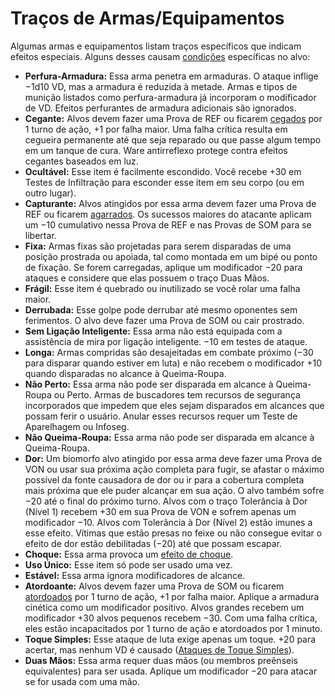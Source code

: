 # Traços de Armas/Equipamentos

Algumas armas e equipamentos listam traços específicos que indicam efeitos especiais. Alguns desses causam [condições](21-other-action-factors.md#conditions) específicas no alvo:

<!--sort-->

- **Perfura-Armadura:** Essa arma penetra em armaduras. O ataque inflige −1d10&nbsp;VD, mas a armadura é reduzida à metade. Armas e tipos de munição listados como perfura-armadura já incorporam o modificador de VD. Efeitos perfurantes de armadura adicionais são ignorados.
- **Cegante:** Alvos devem fazer uma Prova de REF ou ficarem [cegados](21-other-action-factors.md#conditions) por 1 turno de ação, +1 por falha maior. Uma falha crítica resulta em cegueira permanente até que seja reparado ou que passe algum tempo em um tanque de cura. Ware antirreflexo protege contra efeitos cegantes baseados em luz.
- **Ocultável:** Esse item é facilmente escondido. Você recebe +30 em Testes de Infiltração para esconder esse item em seu corpo (ou em outro lugar).
- **Capturante:** Alvos atingidos por essa arma devem fazer uma Prova de REF ou ficarem [agarrados](02-melee-combat.md#grappling). Os sucessos maiores do atacante aplicam um −10 cumulativo nessa Prova de REF e nas Provas de SOM para se libertar.
- **Fixa:** Armas fixas são projetadas para serem disparadas de uma posição prostrada ou apoiada, tal como montada em um bipé ou ponto de fixação. Se forem carregadas, aplique um modificador −20 para ataques e considere que elas possuem o traço Duas Mãos.
- **Frágil:** Esse item é quebrado ou inutilizado se você rolar uma falha maior.
- **Derrubada:** Esse golpe pode derrubar até mesmo oponentes sem ferimentos. O alvo deve fazer uma Prova de SOM ou cair prostrado.
- **Sem Ligação Inteligente:** Essa arma não está equipada com a assistência de mira por ligação inteligente. −10 em testes de ataque.
- **Longa:** Armas compridas são desajeitadas em combate próximo (−30 para disparar quando estiver em luta) e não recebem o modificador +10 quando disparadas no alcance à Queima-Roupa.
- **Não Perto:** Essa arma não pode ser disparada em alcance à Queima-Roupa ou Perto. Armas de buscadores tem recursos de segurança incorporados que impedem que eles sejam disparados em alcances que possam ferir o usuário. Anular esses recursos requer um Teste de Aparelhagem ou Infoseg.
- **Não Queima-Roupa:** Essa arma não pode ser disparada em alcance à Queima-Roupa.
- **Dor:** Um biomorfo alvo atingido por essa arma deve fazer uma Prova de VON ou usar sua próxima ação completa para fugir, se afastar o máximo possível da fonte causadora de dor ou ir para a cobertura completa mais próxima que ele puder alcançar em sua ação. O alvo também sofre −20 até o final do próximo turno. Alvos com o traço Tolerância à Dor (Nível 1) recebem +30 em sua Prova de VON e sofrem apenas um modificador −10. Alvos com Tolerância à Dor (Nível 2) estão imunes a esse efeito. Vítimas que estão presas no feixe ou não consegue evitar o efeito de dor estão debilitadas (−20) até que possam escapar.
- **Choque:** Essa arma provoca um [efeito de choque](15-special-attacks.md#shock-attacks).
- **Uso Único:** Esse item só pode ser usado uma vez.
- **Estável:** Essa arma ignora modificadores de alcance.
- **Atordoante:** Alvos devem fazer uma Prova de SOM ou ficarem [atordoados](21-other-action-factors.md#conditions) por 1 turno de ação, +1 por falha maior. Aplique a armadura cinética como um modificador positivo. Alvos grandes recebem um modificador +30 alvos pequenos recebem −30. Com uma falha crítica, eles estão incapacitados por 1 turno de ação e atordoados por 1 minuto.
- **Toque Simples:** Esse ataque de luta exige apenas um toque. +20 para acertar, mas nenhum VD é causado ([Ataques de Toque Simples](02-melee-combat.md#touch-only-attacks)).
- **Duas Mãos:** Essa arma requer duas mãos (ou membros preênseis equivalentes) para ser usada. Aplique um modificador −20 para atacar se for usada com uma mão.
